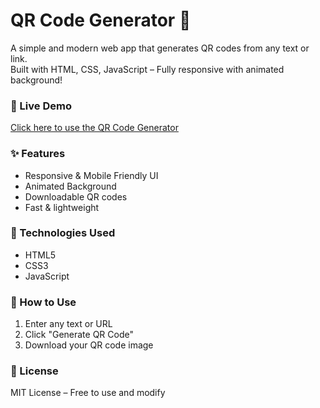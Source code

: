 # QR Code Generator 🔳

A simple and modern web app that generates QR codes from any text or link.  
Built with HTML, CSS, JavaScript – Fully responsive with animated background!

### 🔗 Live Demo
[Click here to use the QR Code Generator](https://mukul985.github.io/qr-code-generator/)

### ✨ Features
- Responsive & Mobile Friendly UI
- Animated Background
- Downloadable QR codes
- Fast & lightweight

### 📁 Technologies Used
- HTML5
- CSS3
- JavaScript

### 🚀 How to Use
1. Enter any text or URL
2. Click "Generate QR Code"
3. Download your QR code image

### 📌 License
MIT License – Free to use and modify
